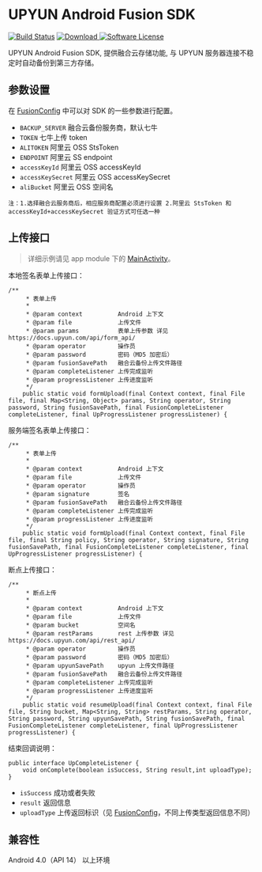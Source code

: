 # UPYUN Android Fusion SDK

[![Build Status](https://travis-ci.org/upyun/android-fusion-sdk.svg?branch=master)](https://travis-ci.org/upyun/android-fusion-sdk)
[ ![Download](https://api.bintray.com/packages/upyun/maven/fusion-android-sdk/images/download.svg) ](https://bintray.com/upyun/maven/fusion-android-sdk/_latestVersion)
[![Software License](https://img.shields.io/badge/license-MIT-brightgreen.svg)](License.md)

UPYUN Android Fusion SDK, 提供融合云存储功能, 与 UPYUN 服务器连接不稳定时自动备份到第三方存储。
## 参数设置

在 [FusionConfig](https://github.com/upyun/android-fusion-sdk/blob/master/fusion-android-sdk/src/main/java/com/upyun/library/fusion/FusionConfig.java) 中可以对 SDK 的一些参数进行配置。

* `BACKUP_SERVER` 融合云备份服务商，默认七牛
* `TOKEN` 七牛上传 token
*  `ALITOKEN` 阿里云 OSS StsToken
* `ENDPOINT` 阿里云 SS endpoint
* `accessKeyId` 阿里云 OSS accessKeyId
* `accessKeySecret` 阿里云 OSS accessKeySecret
* `aliBucket` 阿里云 OSS 空间名

`注：1.选择融合云服务商后，相应服务商配置必须进行设置 2.阿里云 StsToken 和 accessKeyId+accessKeySecret 验证方式可任选一种`


## 上传接口

> 详细示例请见 app module 下的 [MainActivity](https://github.com/upyun/android-fusion-sdk/blob/master/app/src/main/java/com/upyun/fusionyun/MainActivity.java)。


本地签名表单上传接口：

```
/**
     * 表单上传
     *
     * @param context          Android 上下文
     * @param file             上传文件
     * @param params           表单上传参数 详见 https://docs.upyun.com/api/form_api/
     * @param operator         操作员
     * @param password         密码（MD5 加密后）
     * @param fusionSavePath   融合云备份上传文件路径
     * @param completeListener 上传完成监听
     * @param progressListener 上传进度监听
     */
    public static void formUpload(final Context context, final File file, final Map<String, Object> params, String operator, String password, String fusionSavePath, final FusionCompleteListener completeListener, final UpProgressListener progressListener) {

```

服务端签名表单上传接口：

```
/**
     * 表单上传
     *
     * @param context          Android 上下文
     * @param file             上传文件
     * @param operator         操作员
     * @param signature        签名
     * @param fusionSavePath   融合云备份上传文件路径
     * @param completeListener 上传完成监听
     * @param progressListener 上传进度监听
     */
    public static void formUpload(final Context context, final File file, final String policy, String operator, String signature, String fusionSavePath, final FusionCompleteListener completeListener, final UpProgressListener progressListener) {

```

断点上传接口：

```
/**
     * 断点上传
     *
     * @param context          Android 上下文
     * @param file             上传文件
     * @param bucket           空间名
     * @param restParams       rest 上传参数 详见 https://docs.upyun.com/api/rest_api/
     * @param operator         操作员
     * @param password         密码（MD5 加密后）
     * @param upyunSavePath    upyun 上传文件路径
     * @param fusionSavePath   融合云备份上传文件路径
     * @param completeListener 上传完成监听
     * @param progressListener 上传进度监听
     */
    public static void resumeUpload(final Context context, final File file, String bucket, Map<String, String> restParams, String operator, String password, String upyunSavePath, String fusionSavePath, final FusionCompleteListener completeListener, final UpProgressListener progressListener) {

```

结束回调说明：

```
public interface UpCompleteListener {
    void onComplete(boolean isSuccess, String result,int uploadType);
}
```
* `isSuccess` 成功或者失败
* `result` 返回信息
* `uploadType` 上传返回标识（见 [FusionConfig](https://github.com/upyun/android-fusion-sdk/blob/master/fusion-android-sdk/src/main/java/com/upyun/library/fusion/FusionConfig.java)，不同上传类型返回信息不同） 

## 兼容性

Android 4.0（API 14） 以上环境
